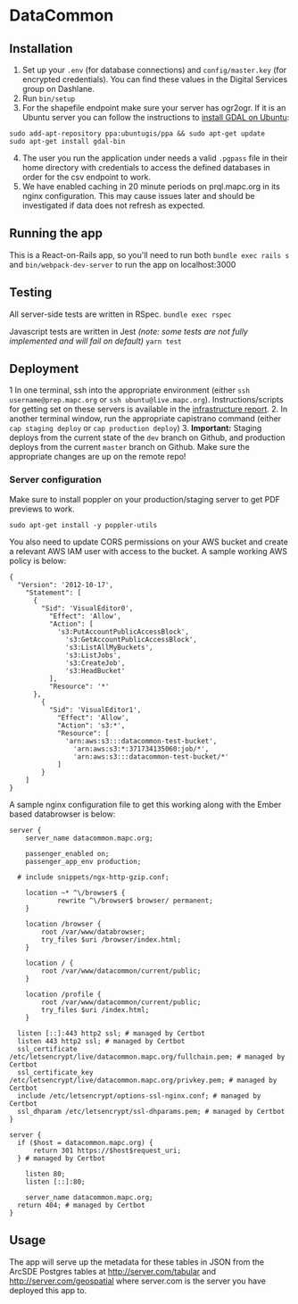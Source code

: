 # DataCommon

## Installation
1. Set up your `.env` (for database connections) and `config/master.key` (for encrypted credentials). You can find these values in the Digital Services group on Dashlane.
2. Run `bin/setup`
3. For the shapefile endpoint make sure your server has ogr2ogr. If it is an Ubuntu server you can follow the instructions to [install GDAL on Ubuntu](http://www.sarasafavi.com/installing-gdalogr-on-ubuntu.html):
```
sudo add-apt-repository ppa:ubuntugis/ppa && sudo apt-get update
sudo apt-get install gdal-bin
```
4. The user you run the application under needs a valid `.pgpass` file in their home directory with credentials to access the defined databases in order for the csv endpoint to work.
5. We have enabled caching in 20 minute periods on prql.mapc.org in its nginx configuration. This may cause issues later and should be investigated if data does not refresh as expected.

## Running the app
This is a React-on-Rails app, so you'll need to run both `bundle exec rails s` and `bin/webpack-dev-server` to run the app on localhost:3000

## Testing
All server-side tests are written in RSpec.
`bundle exec rspec`

Javascript tests are written in Jest *(note: some tests are not fully implemented and will fail on default)*
`yarn test`

## Deployment
1 In one terminal, ssh into the appropriate environment (either `ssh username@prep.mapc.org` or `ssh ubuntu@live.mapc.org`). Instructions/scripts for getting set on these servers is available in the [infrastructure report](https://github.com/MAPC/infrastructure/blob/1de75d64378000280cc289a480985fd02568845e/bin/add_app_to_server.sh).
2. In another terminal window, run the appropriate capistrano command (either `cap staging deploy` or `cap production deploy`)
3. **Important:** Staging deploys from the current state of the `dev` branch on Github, and production deploys from the current `master` branch on Github. Make sure the appropriate changes are up on the remote repo!

### Server configuration
Make sure to install poppler on your production/staging server to get PDF previews to work.

```
sudo apt-get install -y poppler-utils
```

You also need to update CORS permissions on your AWS bucket and create a relevant AWS IAM user with access to the bucket. A sample working AWS policy is below:
```
{
  "Version": '2012-10-17',
    "Statement": [
      {
        "Sid": 'VisualEditor0',
          "Effect": 'Allow',
          "Action": [
            's3:PutAccountPublicAccessBlock',
              's3:GetAccountPublicAccessBlock',
              's3:ListAllMyBuckets',
              's3:ListJobs',
              's3:CreateJob',
              's3:HeadBucket'
          ],
          "Resource": '*'
      },
        {
          "Sid": 'VisualEditor1',
            "Effect": 'Allow',
            "Action": 's3:*',
            "Resource": [
              'arn:aws:s3:::datacommon-test-bucket',
                'arn:aws:s3:*:371734135060:job/*',
                'arn:aws:s3:::datacommon-test-bucket/*'
            ]
        }
    ]
}
```

A sample nginx configuration file to get this working along with the Ember based databrowser is below:

```
server {
    server_name datacommon.mapc.org;

    passenger_enabled on;
    passenger_app_env production;

  # include snippets/ngx-http-gzip.conf;

    location ~* ^\/browser$ {
            rewrite ^\/browser$ browser/ permanent;
    }

    location /browser {
        root /var/www/databrowser;
        try_files $uri /browser/index.html;
    }

    location / {
        root /var/www/datacommon/current/public;
    }

    location /profile {
        root /var/www/datacommon/current/public;
        try_files $uri /index.html;
    }

  listen [::]:443 http2 ssl; # managed by Certbot
  listen 443 http2 ssl; # managed by Certbot
  ssl_certificate /etc/letsencrypt/live/datacommon.mapc.org/fullchain.pem; # managed by Certbot
  ssl_certificate_key /etc/letsencrypt/live/datacommon.mapc.org/privkey.pem; # managed by Certbot
  include /etc/letsencrypt/options-ssl-nginx.conf; # managed by Certbot
  ssl_dhparam /etc/letsencrypt/ssl-dhparams.pem; # managed by Certbot
}

server {
  if ($host = datacommon.mapc.org) {
      return 301 https://$host$request_uri;
  } # managed by Certbot

    listen 80;
    listen [::]:80;

    server_name datacommon.mapc.org;
  return 404; # managed by Certbot
}
```

## Usage

The app will serve up the metadata for these tables in JSON from the ArcSDE Postgres tables at http://server.com/tabular and http://server.com/geospatial where server.com is the server you have deployed this app to.
